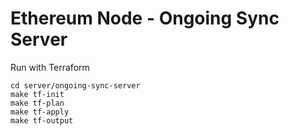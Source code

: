 # Ethereum Node - Ongoing Sync Server

Run with Terraform

```
cd server/ongoing-sync-server
make tf-init
make tf-plan
make tf-apply
make tf-output
```
